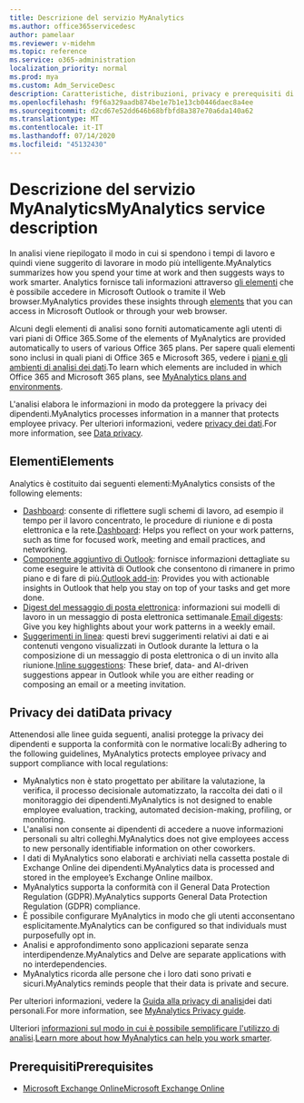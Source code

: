 ```yaml
---
title: Descrizione del servizio MyAnalytics
ms.author: office365servicedesc
author: pamelaar
ms.reviewer: v-midehm
ms.topic: reference
ms.service: o365-administration
localization_priority: normal
ms.prod: mya
ms.custom: Adm_ServiceDesc
description: Caratteristiche, distribuzioni, privacy e prerequisiti di analisi dei dati
ms.openlocfilehash: f9f6a329aadb874be1e7b1e13cb0446daec8a4ee
ms.sourcegitcommit: d2cd67e52dd646b68bfbfd8a387e70a6da140a62
ms.translationtype: MT
ms.contentlocale: it-IT
ms.lasthandoff: 07/14/2020
ms.locfileid: "45132430"
---
```

# <a name="myanalytics-service-description"></a><span data-ttu-id="e6b29-103">Descrizione del servizio MyAnalytics</span><span class="sxs-lookup"><span data-stu-id="e6b29-103">MyAnalytics service description</span></span>

<span data-ttu-id="e6b29-104">In analisi viene riepilogato il modo in cui si spendono i tempi di lavoro e quindi viene suggerito di lavorare in modo più intelligente.</span><span class="sxs-lookup"><span data-stu-id="e6b29-104">MyAnalytics summarizes how you spend your time at work and then suggests ways to work smarter.</span></span> <span data-ttu-id="e6b29-105">Analytics fornisce tali informazioni attraverso [gli elementi](#elements) che è possibile accedere in Microsoft Outlook o tramite il Web browser.</span><span class="sxs-lookup"><span data-stu-id="e6b29-105">MyAnalytics provides these insights through [elements](#elements) that you can access in Microsoft Outlook or through your web browser.</span></span>

<span data-ttu-id="e6b29-106">Alcuni degli elementi di analisi sono forniti automaticamente agli utenti di vari piani di Office 365.</span><span class="sxs-lookup"><span data-stu-id="e6b29-106">Some of the elements of MyAnalytics are provided automatically to users of various Office 365 plans.</span></span> <span data-ttu-id="e6b29-107">Per sapere quali elementi sono inclusi in quali piani di Office 365 e Microsoft 365, vedere i [piani e gli ambienti di analisi dei dati](https://docs.microsoft.com/workplace-analytics/myanalytics/overview/plans-environments).</span><span class="sxs-lookup"><span data-stu-id="e6b29-107">To learn which elements are included in which Office 365 and Microsoft 365 plans, see [MyAnalytics plans and environments](https://docs.microsoft.com/workplace-analytics/myanalytics/overview/plans-environments).</span></span>  

<span data-ttu-id="e6b29-108">L'analisi elabora le informazioni in modo da proteggere la privacy dei dipendenti.</span><span class="sxs-lookup"><span data-stu-id="e6b29-108">MyAnalytics processes information in a manner that protects employee privacy.</span></span> <span data-ttu-id="e6b29-109">Per ulteriori informazioni, vedere [privacy dei dati](#data-privacy).</span><span class="sxs-lookup"><span data-stu-id="e6b29-109">For more information, see [Data privacy](#data-privacy).</span></span>

## <a name="elements"></a><span data-ttu-id="e6b29-110">Elementi</span><span class="sxs-lookup"><span data-stu-id="e6b29-110">Elements</span></span>

<span data-ttu-id="e6b29-111">Analytics è costituito dai seguenti elementi:</span><span class="sxs-lookup"><span data-stu-id="e6b29-111">MyAnalytics consists of the following elements:</span></span>

* <span data-ttu-id="e6b29-112">[Dashboard](https://docs.microsoft.com/workplace-analytics/myanalytics/use/dashboard-2): consente di riflettere sugli schemi di lavoro, ad esempio il tempo per il lavoro concentrato, le procedure di riunione e di posta elettronica e la rete.</span><span class="sxs-lookup"><span data-stu-id="e6b29-112">[Dashboard](https://docs.microsoft.com/workplace-analytics/myanalytics/use/dashboard-2): Helps you reflect on your work patterns, such as time for focused work, meeting and email practices, and networking.</span></span>
* <span data-ttu-id="e6b29-113">[Componente aggiuntivo di Outlook](https://docs.microsoft.com/workplace-analytics/myanalytics/use/add-in): fornisce informazioni dettagliate su come eseguire le attività di Outlook che consentono di rimanere in primo piano e di fare di più.</span><span class="sxs-lookup"><span data-stu-id="e6b29-113">[Outlook add-in](https://docs.microsoft.com/workplace-analytics/myanalytics/use/add-in): Provides you with actionable insights in Outlook that help you stay on top of your tasks and get more done.</span></span>
* <span data-ttu-id="e6b29-114">[Digest del messaggio di posta elettronica](https://docs.microsoft.com/workplace-analytics/myanalytics/use/email-digest-2): informazioni sui modelli di lavoro in un messaggio di posta elettronica settimanale.</span><span class="sxs-lookup"><span data-stu-id="e6b29-114">[Email digests](https://docs.microsoft.com/workplace-analytics/myanalytics/use/email-digest-2): Give you key highlights about your work patterns in a weekly email.</span></span>
* <span data-ttu-id="e6b29-115">[Suggerimenti in linea](https://docs.microsoft.com/workplace-analytics/myanalytics/use/mya-notifications): questi brevi suggerimenti relativi ai dati e ai contenuti vengono visualizzati in Outlook durante la lettura o la composizione di un messaggio di posta elettronica o di un invito alla riunione.</span><span class="sxs-lookup"><span data-stu-id="e6b29-115">[Inline suggestions](https://docs.microsoft.com/workplace-analytics/myanalytics/use/mya-notifications): These brief, data- and AI-driven suggestions appear in Outlook while you are either reading or composing an email or a meeting invitation.</span></span>

## <a name="data-privacy"></a><span data-ttu-id="e6b29-116">Privacy dei dati</span><span class="sxs-lookup"><span data-stu-id="e6b29-116">Data privacy</span></span>

<span data-ttu-id="e6b29-117">Attenendosi alle linee guida seguenti, analisi protegge la privacy dei dipendenti e supporta la conformità con le normative locali:</span><span class="sxs-lookup"><span data-stu-id="e6b29-117">By adhering to the following guidelines, MyAnalytics protects employee privacy and support compliance with local regulations:</span></span>

* <span data-ttu-id="e6b29-118">MyAnalytics non è stato progettato per abilitare la valutazione, la verifica, il processo decisionale automatizzato, la raccolta dei dati o il monitoraggio dei dipendenti.</span><span class="sxs-lookup"><span data-stu-id="e6b29-118">MyAnalytics is not designed to enable employee evaluation, tracking, automated decision-making, profiling, or monitoring.</span></span>
* <span data-ttu-id="e6b29-119">L'analisi non consente ai dipendenti di accedere a nuove informazioni personali su altri colleghi.</span><span class="sxs-lookup"><span data-stu-id="e6b29-119">MyAnalytics does not give employees access to new personally identifiable information on other coworkers.</span></span>
* <span data-ttu-id="e6b29-120">I dati di MyAnalytics sono elaborati e archiviati nella cassetta postale di Exchange Online dei dipendenti.</span><span class="sxs-lookup"><span data-stu-id="e6b29-120">MyAnalytics data is processed and stored in the employee’s Exchange Online mailbox.</span></span>
* <span data-ttu-id="e6b29-121">MyAnalytics supporta la conformità con il General Data Protection Regulation (GDPR).</span><span class="sxs-lookup"><span data-stu-id="e6b29-121">MyAnalytics supports General Data Protection Regulation (GDPR) compliance.</span></span>
* <span data-ttu-id="e6b29-122">È possibile configurare MyAnalytics in modo che gli utenti acconsentano esplicitamente.</span><span class="sxs-lookup"><span data-stu-id="e6b29-122">MyAnalytics can be configured so that individuals must purposefully opt in.</span></span>
* <span data-ttu-id="e6b29-123">Analisi e approfondimento sono applicazioni separate senza interdipendenze.</span><span class="sxs-lookup"><span data-stu-id="e6b29-123">MyAnalytics and Delve are separate applications with no interdependencies.</span></span>
* <span data-ttu-id="e6b29-124">MyAnalytics ricorda alle persone che i loro dati sono privati e sicuri.</span><span class="sxs-lookup"><span data-stu-id="e6b29-124">MyAnalytics reminds people that their data is private and secure.</span></span>

<span data-ttu-id="e6b29-125">Per ulteriori informazioni, vedere la [Guida alla privacy di analisi](https://docs.microsoft.com/workplace-analytics/myanalytics/overview/privacy-guide)dei dati personali.</span><span class="sxs-lookup"><span data-stu-id="e6b29-125">For more information, see [MyAnalytics Privacy guide](https://docs.microsoft.com/workplace-analytics/myanalytics/overview/privacy-guide).</span></span>

<span data-ttu-id="e6b29-126">Ulteriori [informazioni sul modo in cui è possibile semplificare l'utilizzo di analisi](https://products.office.com/business/myanalytics-personal-analytics).</span><span class="sxs-lookup"><span data-stu-id="e6b29-126">[Learn more about how MyAnalytics can help you work smarter](https://products.office.com/business/myanalytics-personal-analytics).</span></span>

## <a name="prerequisites"></a><span data-ttu-id="e6b29-127">Prerequisiti</span><span class="sxs-lookup"><span data-stu-id="e6b29-127">Prerequisites</span></span>

* [<span data-ttu-id="e6b29-128">Microsoft Exchange Online</span><span class="sxs-lookup"><span data-stu-id="e6b29-128">Microsoft Exchange Online</span></span>](https://docs.microsoft.com/office365/servicedescriptions/exchange-online-service-description/exchange-online-service-description)
